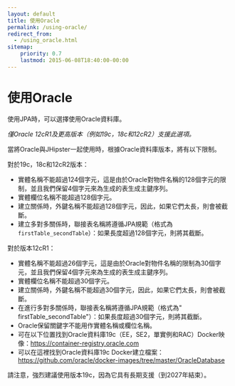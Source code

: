 ```yaml
---
layout: default
title: 使用Oracle
permalink: /using-oracle/
redirect_from:
  - /using_oracle.html
sitemap:
    priority: 0.7
    lastmod: 2015-06-08T18:40:00-00:00
---
```


# <i class="fa fa-database"></i> 使用Oracle

使用JPA時，可以選擇使用Oracle資料庫。

_僅Oracle 12cR1及更高版本（例如19c，18c和12cR2）支援此選項。_

當將Oracle與JHipster一起使用時，根據Oracle資料庫版本，將有以下限制。

對於19c，18c和12cR2版本：

- 實體名稱不能超過124個字元，這是由於Oracle對物件名稱的128個字元的限制，並且我們保留4個字元來為生成的表生成主鍵序列。
- 實體欄位名稱不能超過128個字元。
- 建立關係時，外鍵名稱不能超過128個字元，因此，如果它們太長，則會被截斷。
- 建立多對多關係時，聯接表名稱將遵循JPA規範（格式為`firstTable_secondTable`）：如果長度超過128個字元，則將其截斷。

對於版本12cR1：

- 實體名稱不能超過26個字元，這是由於Oracle對物件名稱的限制為30個字元，並且我們保留4個字元來為生成的表生成主鍵序列。
- 實體欄位名稱不能超過30個字元。
- 建立關係時，外鍵名稱不能超過30個字元，因此，如果它們太長，則會被截斷。
- 在進行多對多關係時，聯接表名稱將遵循JPA規範（格式為" firstTable_secondTable"）：如果長度超過30個字元，則將其截斷。
- Oracle保留關鍵字不能用作實體名稱或欄位名稱。
- 可在以下位置找到Oracle資料庫19c（EE，SE2，單實例和RAC）Docker映像：https://container-registry.oracle.com
- 可以在這裡找到Oracle資料庫19c Docker建立檔案：https://github.com/oracle/docker-images/tree/master/OracleDatabase

請注意，強烈建議使用版本19c，因為它具有長期支援（到2027年結束）。

<br/><br/><br/><br/><br/><br/><br/><br/><br/><br/>
